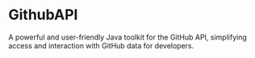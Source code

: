 # GithubAPI


A powerful and user-friendly Java toolkit for the GitHub API, simplifying access and interaction with GitHub data for developers.